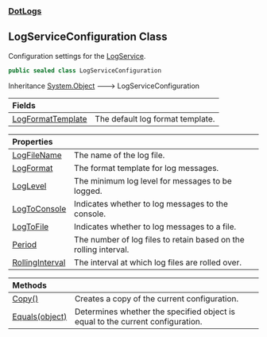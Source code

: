 ### [DotLogs](DotLogs.md 'DotLogs')

## LogServiceConfiguration Class

Configuration settings for the [LogService](DotLogs.LogService.md 'DotLogs\.LogService')\.

```csharp
public sealed class LogServiceConfiguration
```

Inheritance [System\.Object](https://learn.microsoft.com/en-us/dotnet/api/system.object 'System\.Object') &#129106; LogServiceConfiguration

| Fields | |
| :--- | :--- |
| [LogFormatTemplate](DotLogs.LogServiceConfiguration.LogFormatTemplate.md 'DotLogs\.LogServiceConfiguration\.LogFormatTemplate') | The default log format template\. |

| Properties | |
| :--- | :--- |
| [LogFileName](DotLogs.LogServiceConfiguration.LogFileName.md 'DotLogs\.LogServiceConfiguration\.LogFileName') | The name of the log file\. |
| [LogFormat](DotLogs.LogServiceConfiguration.LogFormat.md 'DotLogs\.LogServiceConfiguration\.LogFormat') | The format template for log messages\. |
| [LogLevel](DotLogs.LogServiceConfiguration.LogLevel.md 'DotLogs\.LogServiceConfiguration\.LogLevel') | The minimum log level for messages to be logged\. |
| [LogToConsole](DotLogs.LogServiceConfiguration.LogToConsole.md 'DotLogs\.LogServiceConfiguration\.LogToConsole') | Indicates whether to log messages to the console\. |
| [LogToFile](DotLogs.LogServiceConfiguration.LogToFile.md 'DotLogs\.LogServiceConfiguration\.LogToFile') | Indicates whether to log messages to a file\. |
| [Period](DotLogs.LogServiceConfiguration.Period.md 'DotLogs\.LogServiceConfiguration\.Period') | The number of log files to retain based on the rolling interval\. |
| [RollingInterval](DotLogs.LogServiceConfiguration.RollingInterval.md 'DotLogs\.LogServiceConfiguration\.RollingInterval') | The interval at which log files are rolled over\. |

| Methods | |
| :--- | :--- |
| [Copy\(\)](DotLogs.LogServiceConfiguration.Copy().md 'DotLogs\.LogServiceConfiguration\.Copy\(\)') | Creates a copy of the current configuration\. |
| [Equals\(object\)](DotLogs.LogServiceConfiguration.Equals(object).md 'DotLogs\.LogServiceConfiguration\.Equals\(object\)') | Determines whether the specified object is equal to the current configuration\. |
